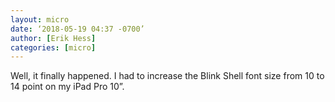```yaml
---
layout: micro
date: ‘2018-05-19 04:37 -0700’
author: [Erik Hess]
categories: [micro]
---
```


Well, it finally happened. I had to increase the Blink Shell font size from 10 to 14 point on my iPad Pro 10”.
